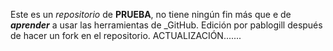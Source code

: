 
Este es un _repositorio_ de **PRUEBA**, no tiene ningún fin más que e de **_aprender_** a usar las herramientas de _GitHub.
Edición por pablogill después de hacer un fork en el repositorio.
ACTUALIZACIÓN.......



